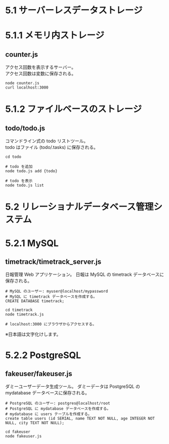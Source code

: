 # 5.1 サーバーレスデータストレージ

# 5.1.1 メモリ内ストレージ

## counter.js

アクセス回数を表示するサーバー。  
アクセス回数は変数に保存される。

```
node counter.js
curl localhost:3000
```

# 5.1.2 ファイルベースのストレージ

## todo/todo.js

コマンドライン式の todo リストツール。  
todo はファイル (todo/.tasks) に保存される。

```
cd todo

# todo を追加
node todo.js add {todo}

# todo を表示
node todo.js list
```

# 5.2 リレーショナルデータベース管理システム

# 5.2.1 MySQL

## timetrack/timetrack_server.js

日報管理 Web アプリケーション。
日報は MySQL の timetrack データベースに保存される。

```
# MySQL のユーザー: myuser@localhost/mypassword
# MySQL に timetrack データベースを作成する。
CREATE DATABASE timetrack;

cd timetrack
node timetrack.js

# localhost:3000 にブラウザからアクセスする。
```

※日本語は文字化けします。

# 5.2.2 PostgreSQL

## fakeuser/fakeuser.js

ダミーユーザーデータ生成ツール。
ダミーデータは PostgreSQL の mydatabase データベースに保存される。

```
# PostgreSQL のユーザー: postgres@localhost/root
# PostgreSQL に mydatabase データベースを作成する。
# mydatabase に users テーブルを作成する。
create table users (id SERIAL, name TEXT NOT NULL, age INTEGER NOT NULL, city TEXT NOT NULL);

cd fakeuser
node fakeuser.js
```
